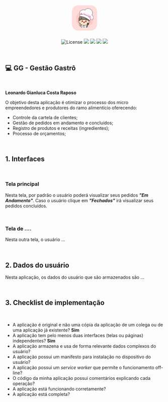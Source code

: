 <h1 align="center">
  <img alt="GG" height="80" title="Plant Manager" src=".github/logo.png" style="border-radius: 20px" />
</h1>

<p align="center">
  <img alt="License" src="https://img.shields.io/static/v1?label=License&message=MIT&color=E51C44&labelColor=0A1033">
  <img src="https://img.shields.io/static/v1?label=&message=HTML 5&color=E51C44&labelColor=fff&logo=html5"/>
  <img src="https://img.shields.io/static/v1?label=&message=CSS 3&color=E51C44&labelColor=1572B6&logo=css3"/>
  <img src="https://img.shields.io/static/v1?label=&message=Bootstrap 5&color=E51C44&labelColor=fff&logo=bootstrap"/>
  <img src="https://img.shields.io/static/v1?label=&message=ES6&color=E51C44&labelColor=0A1033&logo=javascript"/>
</p>
&nbsp;

## 💻 GG - Gestão Gastrô
&nbsp;

**Leonardo Gianluca Costa Raposo**

O objetivo desta aplicação é otimizar o processo dos micro empreendedores e produtores do ramo alimentício oferecendo:

- Controle da cartela de clientes;
- Gestão de pedidos em andamento e concluídos;
- Registro de produtos e receitas (ingredientes);
- Processo de orçamentos;

&nbsp;
## 1. Interfaces

&nbsp;
### Tela principal

Nesta tela, por padrão o usuário poderá visualizar seus pedidos ***"Em Andamento"***. Caso o usuário clique em ***"Fechados"*** irá visualizar seus pedidos concluídos.

&nbsp;
### Tela de ....

Nesta outra tela, o usuário ...

&nbsp;
## 2. Dados do usuário

Nesta aplicação, os dados do usuário que são armazenados são ...

&nbsp;
## 3. Checklist de implementação
&nbsp;

- A aplicação é original e não uma cópia da aplicação de um colega ou de uma aplicação já existente? **Sim**
- A aplicação tem pelo menos duas interfaces (telas ou páginas) independentes? **Sim**
- A aplicação armazena e usa de forma relevante dados complexos do usuário?
- A aplicação possui um manifesto para instalação no dispositivo do usuário?
- A aplicação possui um _service worker_ que permite o funcionamento off-line?
- O código da minha aplicação possui comentários explicando cada operação?
- A aplicação está funcionando corretamente?
- A aplicação está completa?
